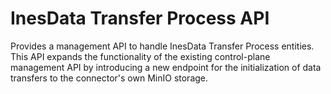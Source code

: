 # InesData Transfer Process API
Provides a management API to handle InesData Transfer Process entities. This API expands the functionality of the existing control-plane management API by introducing a new endpoint for the initialization of data transfers to the connector's own MinIO storage.

